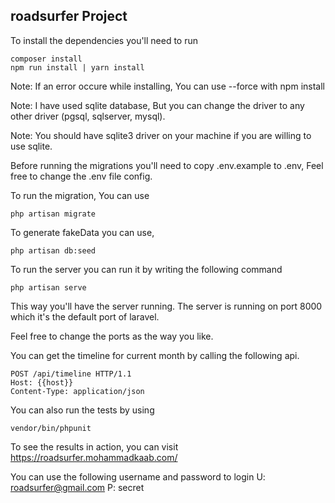 ## roadsurfer Project

To install the dependencies you'll need to run
```
composer install
npm run install | yarn install
```
Note: If an error occure while installing, You can use  --force with npm install

Note: I have used sqlite database, But you can change the driver to any other driver (pgsql, sqlserver, mysql).

Note: You should have sqlite3 driver on your machine if you are willing to use sqlite. 

Before running the migrations you'll need to copy .env.example to .env, Feel free to change the .env file config.


To run the migration, You can use
```
php artisan migrate
```

To generate fakeData you can use,
```
php artisan db:seed
```

To run the server you can run it by writing the following command
```
php artisan serve
```

This way you'll have the server running. The server is running on port 8000 which it's the default port of laravel.

Feel free to change the ports as the way you like.

You can get the timeline for current month by calling the following api.
```
POST /api/timeline HTTP/1.1
Host: {{host}}
Content-Type: application/json
```

You can also run the tests by using
```
vendor/bin/phpunit
```

To see the results in action, you can visit https://roadsurfer.mohammadkaab.com/

You can use the following username and password to login
U: roadsurfer@gmail.com
P: secret 
